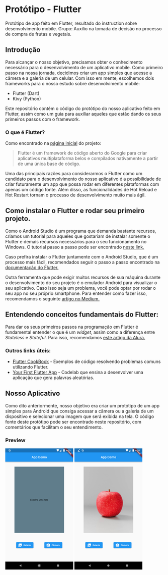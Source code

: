# Protótipo - Flutter

Protótipo de app feito em Flutter, resultado do instruction sobre desenvolvimento mobile.
Grupo: Auxílio na tomada de decisão no processo de compra de frutas e vegetais.

## Introdução

Para alcançar o nosso objetivo, precisamos obter o conhecimento necessário para o desenvolvimento de um aplicativo mobile. Como primeiro passo na nossa jornada, decidimos criar um app simples que acesse a câmera e a galeria de um celular. Com isso em mente, escolhemos dois frameworks para o nosso estudo sobre desenvolvimento mobile:
+ Flutter (Dart)
+ Kivy (Python)

Este repositório contém o código do protótipo do nosso aplicativo feito em Flutter, assim como um guia para auxiliar aqueles que estão dando os seus primeiros passos com o framework.

### O que é Flutter?

Como encontrado na [página inicial](https://flutter.dev) do projeto:
>Flutter é um framework de código aberto do Google para criar aplicativos multiplataforma belos e compilados nativamente a partir de uma única base de código.

Uma das principais razões para considerarmos o Flutter como um candidato para o desenvolvimento do nosso aplicativo é a possibilidade de criar futuramente um app que possa rodar em diferentes plataformas com apenas um código fonte. Além disso, as funcionalidades de Hot Reload e Hot Restart tornam o processo de desenvolvimento muito mais ágil.

## Como instalar o Flutter e rodar seu primeiro projeto.

Como o Android Studio é um programa que demanda bastante recursos, criamos um tutorial para aqueles que gostariam de instalar somente o Flutter e demais recursos necessários para o seu funcionamento no Windows. O tutorial passo a passo pode ser encontrado [neste link.](tutorial-flutter.md)

Caso prefira instalar o Flutter juntamente com o Android Studio, que é um processo mais fácil, recomendados seguir o passo a passo encontrado na [documentação do Flutter.](https://docs.flutter.dev/get-started/install/)

Outra ferramenta que pode exigir muitos recursos de sua máquina durante o desenvolvimento do seu projeto é o emulador Android para visualizar o seu aplicativo. Caso isso seja um problema, você pode optar por rodar o seu app no seu próprio smartphone. Para entender como fazer isso, recomendamos o seguinte [artigo no Medium.](https://medium.com/@marcoshenriqueh393/como-configurar-dispositivos-físicos-no-flutter-b3acbe02e895)

## Entendendo conceitos fundamentais do Flutter:

Para dar os seus primeiros passos na programação em Flutter é fundamental entender o que é um *widget*, assim como a diferença entre *Stateless* e *Stateful*. Para isso, recomendamos [este artigo da Alura.](https://www.alura.com.br/artigos/flutter-diferenca-entre-stateless-e-statefull-widget)

### Outros links úteis:
+ [Flutter CookBook](https://docs.flutter.dev/cookbook) - Exemplos de código resolvendo problemas comuns utilizando Flutter.
+ [Your First Flutter App](https://codelabs.developers.google.com/codelabs/flutter-codelab-first) - Codelab que ensina a desenvolver uma aplicação que gera palavras aleatórias.

## Nosso Aplicativo

Como dito anteriormente, nosso objetivo era criar um protótipo de um app simples para Android que consiga acessar a câmera ou a galeria de um dispositivo e selecionar uma imagem que será exibida na tela. O código fonte deste protótipo pode ser encontrado neste repositório, com comentários que facilitam o seu entendimento.

### Preview

<img src="preview/preview-1.png" width="216" height="384">  <img src="preview/preview-2.png" width="216" height="384">
